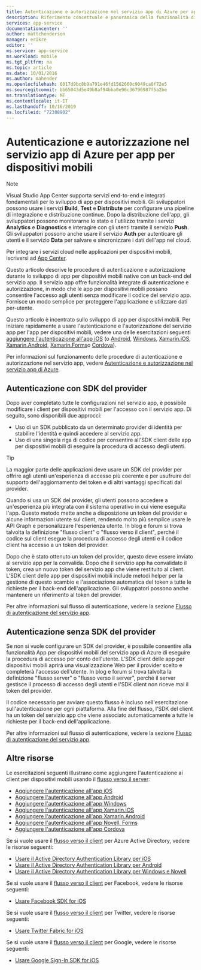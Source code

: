 ```yaml
---
title: Autenticazione e autorizzazione nel servizio app di Azure per app per dispositivi mobili | Microsoft Docs
description: Riferimento concettuale e panoramica della funzionalità di Autenticazione/Autorizzazione per il servizio app di Azure, soprattutto per le app per dispositivi mobili
services: app-service
documentationcenter: ''
author: mattchenderson
manager: erikre
editor: ''
ms.service: app-service
ms.workload: mobile
ms.tgt_pltfrm: na
ms.topic: article
ms.date: 10/01/2016
ms.author: mahender
ms.openlocfilehash: 6017d9bc8b9a791e46fd1562660c9049ca0f72e5
ms.sourcegitcommit: bb65043d5e49b8af94bba0e96c36796987f5a2be
ms.translationtype: MT
ms.contentlocale: it-IT
ms.lasthandoff: 10/16/2019
ms.locfileid: "72388902"
---
```

# <a name="authentication-and-authorization-in-azure-app-service-for-mobile-apps"></a>Autenticazione e autorizzazione nel servizio app di Azure per app per dispositivi mobili

> [!NOTE]
> Visual Studio App Center supporta servizi end-to-end e integrati fondamentali per lo sviluppo di app per dispositivi mobili. Gli sviluppatori possono usare i servizi **Build**, **Test** e **Distribute** per configurare una pipeline di integrazione e distribuzione continue. Dopo la distribuzione dell'app, gli sviluppatori possono monitorarne lo stato e l'utilizzo tramite i servizi **Analytics** e **Diagnostics** e interagire con gli utenti tramite il servizio **Push**. Gli sviluppatori possono anche usare il servizio **Auth** per autenticare gli utenti e il servizio **Data** per salvare e sincronizzare i dati dell'app nel cloud.
>
> Per integrare i servizi cloud nelle applicazioni per dispositivi mobili, iscriversi ad [App Center](https://appcenter.ms/?utm_source=zumo&utm_medium=Azure&utm_campaign=zumo%20doc).

Questo articolo descrive le procedure di autenticazione e autorizzazione durante lo sviluppo di app per dispositivi mobili native con un back-end del servizio app. Il servizio app offre funzionalità integrate di autenticazione e autorizzazione, in modo che le app per dispositivi mobili possano consentire l'accesso agli utenti senza modificare il codice del servizio app. Fornisce un modo semplice per proteggere l'applicazione e utilizzare dati per-utente. 

Questo articolo è incentrato sullo sviluppo di app per dispositivi mobili. Per iniziare rapidamente a usare l'autenticazione e l'autorizzazione del servizio app per l'app per dispositivi mobili, vedere una delle esercitazioni seguenti [aggiungere l'autenticazione all'app iOS][iOS] (o [Android], [Windows], [Xamarin.iOS], [Xamarin.Android], [Xamarin.Forms]o [Cordova]). 

Per informazioni sul funzionamento delle procedure di autenticazione e autorizzazione nel servizio app, vedere [Autenticazione e autorizzazione nel servizio app di Azure](../app-service/overview-authentication-authorization.md).

## <a name="authentication-with-provider-sdk"></a>Autenticazione con SDK del provider

Dopo aver completato tutte le configurazioni nel servizio app, è possibile modificare i client per dispositivi mobili per l'accesso con il servizio app. Di seguito, sono disponibili due approcci:

* Uso di un SDK pubblicato da un determinato provider di identità per stabilire l'identità e quindi accedere al servizio app.
* Uso di una singola riga di codice per consentire all'SDK client delle app per dispositivi mobili di eseguire la procedura di accesso degli utenti.

> [!TIP]
> La maggior parte delle applicazioni deve usare un SDK del provider per offrire agli utenti un'esperienza di accesso più coerente e per usufruire del supporto dell'aggiornamento del token e di altri vantaggi specificati dal provider.
> 
> 

Quando si usa un SDK del provider, gli utenti possono accedere a un'esperienza più integrata con il sistema operativo in cui viene eseguita l'app. Questo metodo mette anche a disposizione un token del provider e alcune informazioni utente sul client, rendendo molto più semplice usare le API Graph e personalizzare l'esperienza utente. In blog e forum si trova talvolta la definizione "flusso client" o "flusso verso il client", perché il codice sul client esegue la procedura di accesso degli utenti e il codice client ha accesso a un token del provider.

Dopo che è stato ottenuto un token del provider, questo deve essere inviato al servizio app per la convalida. Dopo che il servizio app ha convalidato il token, crea un nuovo token del servizio app che viene restituito al client. L'SDK client delle app per dispositivi mobili include metodi helper per la gestione di questo scambio e l'associazione automatica del token a tutte le richieste per il back-end dell'applicazione. Gli sviluppatori possono anche mantenere un riferimento al token del provider.

Per altre informazioni sul flusso di autenticazione, vedere la sezione [Flusso di autenticazione del servizio app](../app-service/overview-authentication-authorization.md#authentication-flow). 

## <a name="authentication-without-provider-sdk"></a>Autenticazione senza SDK del provider

Se non si vuole configurare un SDK del provider, è possibile consentire alla funzionalità App per dispositivi mobili del servizio app di Azure di eseguire la procedura di accesso per conto dell'utente. L'SDK client delle app per dispositivi mobili aprirà una visualizzazione Web per il provider scelto e completerà l'accesso dell'utente. In blog e forum si trova talvolta la definizione "flusso server" o "flusso verso il server", perché il server gestisce il processo di accesso degli utenti e l'SDK client non riceve mai il token del provider.

Il codice necessario per avviare questo flusso è incluso nell'esercitazione sull'autenticazione per ogni piattaforma. Alla fine del flusso, l'SDK del client ha un token del servizio app che viene associato automaticamente a tutte le richieste per il back-end dell'applicazione.

Per altre informazioni sul flusso di autenticazione, vedere la sezione [Flusso di autenticazione del servizio app](../app-service/overview-authentication-authorization.md#authentication-flow). 
## <a name="more-resources"></a>Altre risorse

Le esercitazioni seguenti illustrano come aggiungere l'autenticazione ai client per dispositivi mobili usando il [flusso verso il server](../app-service/overview-authentication-authorization.md#authentication-flow):

* [Aggiungere l'autenticazione all'app iOS][iOS]
* [Aggiungere l'autenticazione all'app Android][Android]
* [Aggiungere l'autenticazione all'app Windows][Windows]
* [Aggiungere l'autenticazione all'app Xamarin.iOS][Xamarin.iOS]
* [Aggiungere l'autenticazione all'app Xamarin.Android][Xamarin.Android]
* [Aggiungere l'autenticazione all'app Novell. Forms][Xamarin.Forms]
* [Aggiungere l'autenticazione all'app Cordova][Cordova]

Se si vuole usare il [flusso verso il client](../app-service/overview-authentication-authorization.md#authentication-flow) per Azure Active Directory, vedere le risorse seguenti:

* [Usare il Active Directory Authentication Library per iOS][ADAL-iOS]
* [Usare il Active Directory Authentication Library per Android][ADAL-Android]
* [Usare il Active Directory Authentication Library per Windows e Novell][ADAL-dotnet]

Se si vuole usare il [flusso verso il client](../app-service/overview-authentication-authorization.md#authentication-flow) per Facebook, vedere le risorse seguenti:

* [Usare Facebook SDK for iOS](../app-service-mobile/app-service-mobile-ios-how-to-use-client-library.md#facebook-sdk)

Se si vuole usare il [flusso verso il client](../app-service/overview-authentication-authorization.md#authentication-flow) per Twitter, vedere le risorse seguenti:

* [Usare Twitter Fabric for iOS](../app-service-mobile/app-service-mobile-ios-how-to-use-client-library.md#twitter-fabric)

Se si vuole usare il [flusso verso il client](../app-service/overview-authentication-authorization.md#authentication-flow) per Google, vedere le risorse seguenti:

* [Usare Google Sign-In SDK for iOS](../app-service-mobile/app-service-mobile-ios-how-to-use-client-library.md#google-sdk)

[iOS]: ../app-service-mobile/app-service-mobile-ios-get-started-users.md
[Android]: ../app-service-mobile/app-service-mobile-android-get-started-users.md
[Xamarin.iOS]: ../app-service-mobile/app-service-mobile-xamarin-ios-get-started-users.md
[Xamarin.Android]: ../app-service-mobile/app-service-mobile-xamarin-android-get-started-users.md
[Xamarin.Forms]: ../app-service-mobile/app-service-mobile-xamarin-forms-get-started-users.md
[Windows]: ../app-service-mobile/app-service-mobile-windows-store-dotnet-get-started-users.md
[Cordova]: ../app-service-mobile/app-service-mobile-cordova-get-started-users.md

[AAD]: ../app-service/configure-authentication-provider-aad.md
[Facebook]: ../app-service/configure-authentication-provider-facebook.md
[Google]: configure-authentication-provider-google.md
[MSA]: ../app-service/configure-authentication-provider-microsoft.md
[Twitter]: ../app-service/configure-authentication-provider-twitter.md

[custom-auth]: ../app-service-mobile/app-service-mobile-dotnet-backend-how-to-use-server-sdk.md#custom-auth

[ADAL-Android]: ../app-service-mobile/app-service-mobile-android-how-to-use-client-library.md#adal
[ADAL-iOS]: ../app-service-mobile/app-service-mobile-ios-how-to-use-client-library.md#adal
[ADAL-dotnet]: ../app-service-mobile/app-service-mobile-dotnet-how-to-use-client-library.md#adal
